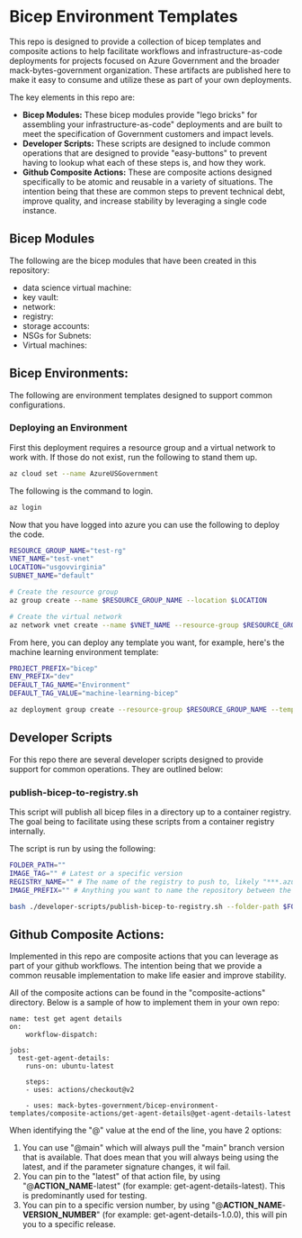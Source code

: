 # Bicep Environment Templates

This repo is designed to provide a collection of bicep templates and composite actions to help facilitate workflows and infrastructure-as-code deployments for projects focused on Azure Government and the broader mack-bytes-government organization.  These artifacts are published here to make it easy to consume and utilize these as part of your own deployments.  

The key elements in this repo are:

- **Bicep Modules:** These bicep modules provide "lego bricks" for assembling your infrastructure-as-code" deployments and are built to meet the specification of Government customers and impact levels.  
- **Developer Scripts:** These scripts are designed to include common operations that are designed to provide "easy-buttons" to prevent having to lookup what each of these steps is, and how they work.  
- **Github Composite Actions:** These are composite actions designed specifically to be atomic and reusable in a variety of situations.  The intention being that these are common steps to prevent technical debt, improve quality, and increase stability by leveraging a single code instance.  

## Bicep Modules

The following are the bicep modules that have been created in this repository:

- data science virtual machine: 
- key vault: 
- network:
- registry: 
- storage accounts:
- NSGs for Subnets: 
- Virtual machines: 

## Bicep Environments:

The following are environment templates designed to support common configurations.  

### Deploying an Environment

First this deployment requires a resource group and a virtual network to work with.  If those do not exist, run the following to stand them up.

```bash
az cloud set --name AzureUSGovernment
```
The following is the command to login.  
```bash
az login
```

Now that you have logged into azure you can use the following to deploy the code.  

```bash
RESOURCE_GROUP_NAME="test-rg"
VNET_NAME="test-vnet"
LOCATION="usgovvirginia"
SUBNET_NAME="default"

# Create the resource group
az group create --name $RESOURCE_GROUP_NAME --location $LOCATION

# Create the virtual network
az network vnet create --name $VNET_NAME --resource-group $RESOURCE_GROUP_NAME --subnet-name $SUBNET_NAME
```

From here, you can deploy any template you want, for example, here's the machine learning environment template:

```bash
PROJECT_PREFIX="bicep"
ENV_PREFIX="dev"
DEFAULT_TAG_NAME="Environment"
DEFAULT_TAG_VALUE="machine-learning-bicep"

az deployment group create --resource-group $RESOURCE_GROUP_NAME --template-file ./environments/basic.bicep --parameters project_prefix=$PROJECT_PREFIX env_prefix=$ENV_PREFIX location=$LOCATION existing_network_name=$VNET_NAME default_tag_name=$DEFAULT_TAG_NAME default_tag_value=$DEFAULT_TAG_VALUE
```

## Developer Scripts

For this repo there are several developer scripts designed to provide support for common operations. They are outlined below:

### publish-bicep-to-registry.sh
This script will publish all bicep files in a directory up to a container registry.  The goal being to facilitate using these scripts from a container registry internally.  

The script is run by using the following:

```bash
FOLDER_PATH=""
IMAGE_TAG="" # Latest or a specific version
REGISTRY_NAME="" # The name of the registry to push to, likely "***.azurecr.us"
IMAGE_PREFIX="" # Anything you want to name the repository between the registry name and the file name.

bash ./developer-scripts/publish-bicep-to-registry.sh --folder-path $FOLDER_PATH --image-tag $IMAGE_TAG --registry-name $REGISTRY_NAME --image-prefix $IMAGE_PREFIX$
```

## Github Composite Actions:

Implemented in this repo are composite actions that you can leverage as part of your github workflows.  The intention being that we provide a common reusable implementation to make life easier and improve stability.  

All of the composite actions can be found in the "composite-actions" directory.  Below is a sample of how to implement them in your own repo:

```
name: test get agent details
on: 
    workflow-dispatch:

jobs:
  test-get-agent-details:
    runs-on: ubuntu-latest

    steps:
    - uses: actions/checkout@v2

    - uses: mack-bytes-government/bicep-environment-templates/composite-actions/get-agent-details@get-agent-details-latest
```

When identifying the "@" value at the end of the line, you have 2 options:

1. You can use "@main" which will always pull the "main" branch version that is available.  That does mean that you will always being using the latest, and if the parameter signature changes, it wil fail.  
2. You can pin to the "latest" of that action file, by using "@__ACTION_NAME__-latest" (for example: get-agent-details-latest).  This is predominantly used for testing.  
3. You can pin to a specific version number, by using "@__ACTION_NAME__-__VERSION_NUMBER__" (for example: get-agent-details-1.0.0), this will pin you to a specific release.  
